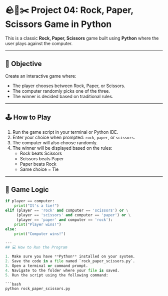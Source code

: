 # 🪨📄✂️ Project 04: Rock, Paper, Scissors Game in Python

This is a classic **Rock, Paper, Scissors** game built using **Python** where the user plays against the computer.

---

## 🎯 Objective

Create an interactive game where:
- The player chooses between Rock, Paper, or Scissors.
- The computer randomly picks one of the three.
- The winner is decided based on traditional rules.

---

## 🕹️ How to Play

1. Run the game script in your terminal or Python IDE.
2. Enter your choice when prompted: `rock`, `paper`, or `scissors`.
3. The computer will also choose randomly.
4. The winner will be displayed based on the rules:
   - Rock beats Scissors
   - Scissors beats Paper
   - Paper beats Rock
   - Same choice = Tie

---

## 🧠 Game Logic

```python
if player == computer:
    print("It's a tie!")
elif (player == 'rock' and computer == 'scissors') or \
     (player == 'scissors' and computer == 'paper') or \
     (player == 'paper' and computer == 'rock'):
    print("Player wins!")
else:
    print("Computer wins!")

---
## 💻 How to Run the Program

1. Make sure you have **Python** installed on your system.
2. Save the code in a file named `rock_paper_scissors.py`.
3. Open a terminal or command prompt.
4. Navigate to the folder where your file is saved.
5. Run the script using the following command:

```bash
python rock_paper_scissors.py
```

